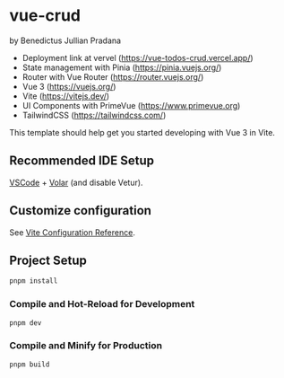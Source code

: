# vue-crud

by Benedictus Jullian Pradana

- Deployment link at vervel (https://vue-todos-crud.vercel.app/)
- State management with Pinia (https://pinia.vuejs.org/)
- Router with Vue Router (https://router.vuejs.org/)
- Vue 3 (https://vuejs.org/)
- Vite (https://vitejs.dev/)
- UI Components with PrimeVue (https://www.primevue.org)
- TailwindCSS (https://tailwindcss.com/)

This template should help get you started developing with Vue 3 in Vite.

## Recommended IDE Setup

[VSCode](https://code.visualstudio.com/) + [Volar](https://marketplace.visualstudio.com/items?itemName=Vue.volar) (and disable Vetur).

## Customize configuration

See [Vite Configuration Reference](https://vitejs.dev/config/).

## Project Setup

```sh
pnpm install
```

### Compile and Hot-Reload for Development

```sh
pnpm dev
```

### Compile and Minify for Production

```sh
pnpm build
```
